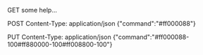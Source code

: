 GET
some help...

POST
Content-Type: application/json
{"command":"#ff000088"}

PUT
Content-Type: application/json
{"command":"#ff000088-100#ff880000-100#ff008800-100"}
